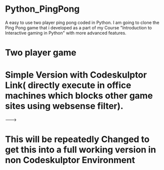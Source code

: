 # Python_PingPong
A easy to use two player ping pong coded in Python. I am going to clone the Ping Pong game that i developed as a part of my Course 
"Introduction to Interactive gaming in Python" with more advanced features.

# Two player game
# Simple Version with Codeskulptor Link( directly execute in office machines which blocks other game sites using websense filter).
  --->
# This will be repeatedly Changed to get this into a full working version in non Codeskulptor Environment

